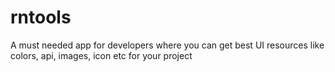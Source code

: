 # rntools
A must needed app for developers where you can get best UI resources like colors, api, images, icon etc for your project
